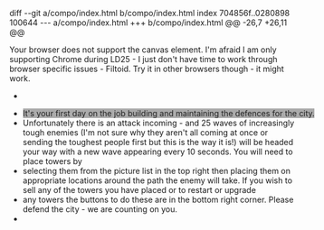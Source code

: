 diff --git a/compo/index.html b/compo/index.html
index 704856f..0280898 100644
--- a/compo/index.html
+++ b/compo/index.html
@@ -26,7 +26,11 @@
 			<p>Your browser does not support the canvas element. I'm afraid I am only supporting Chrome during LD25 - I just don't have time to work through browser specific issues - Filtoid. Try it in other browsers though - it might work.</p>
 		</canvas>
 	</div>
-	<div id="player-message" style="position:absolute ; color:#222222 ; background-color:#aaaaaa"></div>
+	<div id="player-message" style="position:absolute ; color:#222222 ; background-color:#aaaaaa">It's your first day on the job building and maintaining the defences for the city.
+	Unfortunately there is an attack incoming - and 25 waves of increasingly tough enemies (I'm not sure why they aren't all coming at once or sending the toughest people first but this is the way it is!) will be headed your way with a new wave appearing every 10 seconds. You will need to place towers by
+	selecting them from the picture list in the top right then placing them on appropriate locations around the path the enemy will take. If you wish to sell any of the towers you have placed or to restart or upgrade 
+	any towers the buttons to do these are in the bottom right corner. Please defend the city - we are counting on you.
+	</div>
 	<div id="debug-console"></div>
 	
 
